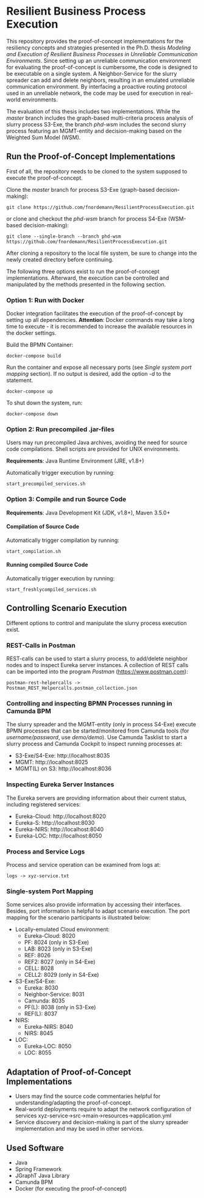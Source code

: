 # Resilient Business Process Execution
This repository provides the proof-of-concept implementations for the resiliency concepts and strategies presented in the Ph.D. thesis *Modeling and Execution of Resilient Business Processes in Unreliable Communication Environments*. Since setting up an unreliable communication environment for evaluating the proof-of-concept is cumbersome, the code is designed to be executable on a single system. A Neighbor-Service for the slurry spreader can add and delete neighbors, resulting in an emulated unreliable communication environment. By interfacing a proactive routing protocol used in an unreliable network, the code may be used for execution in real-world environments.

The evaluation of this thesis includes two implementations. While the *master* branch includes the graph-based multi-criteria process analysis of slurry process S3-Exe, the branch *phd-wsm* includes the second slurry process featuring an MGMT-entity and decision-making based on the Weighted Sum Model (WSM).

## Run the Proof-of-Concept Implementations
First of all, the repository needs to be cloned to the system supposed to execute the proof-of-concept.

Clone the *master* branch for process S3-Exe (graph-based decision-making):

    git clone https://github.com/fnordemann/ResilientProcessExecution.git

or clone and checkout the *phd-wsm* branch for process S4-Exe (WSM-based decision-making):

    git clone --single-branch --branch phd-wsm https://github.com/fnordemann/ResilientProcessExecution.git

After cloning a repository to the local file system, be sure to change into the newly created directory before continuing.

The following three options exist to run the proof-of-concept implementations. Afterward, the execution can be controlled and manipulated by the methods presented in the following section.

### Option 1: Run with Docker
Docker integration facilitates the execution of the proof-of-concept by setting up all dependencies. **Attention**: Docker commands may take a long time to execute - it is recommended to increase the available resources in the docker settings. 

Build the BPMN Container:

    docker-compose build

Run the container and expose all necessary ports (see *Single system port mapping* section). If no output is desired, add the option *-d* to the statement.

    docker-compose up

To shut down the system, run:

    docker-compose down

### Option 2: Run precompiled .jar-files
Users may run precompiled Java archives, avoiding the need for source code compilations. Shell scripts are provided for UNIX environments.

**Requirements**: Java Runtime Environment (JRE, v1.8+)

Automatically trigger execution by running:

    start_precompiled_services.sh

### Option 3: Compile and run Source Code
**Requirements**: Java Development Kit (JDK, v1.8+), Maven 3.5.0+

#### Compilation of Source Code
Automatically trigger compilation by running:
    
    start_compilation.sh

#### Running compiled Source Code
Automatically trigger execution by running:

    start_freshlycompiled_services.sh

## Controlling Scenario Execution
Different options to control and manipulate the slurry process execution exist.

### REST-Calls in Postman
REST-calls can be used to start a slurry process, to add/delete neighbor nodes and to inspect Eureka server instances. A collection of REST calls can be imported into the program *Postman* (https://www.postman.com):

    postman-rest-helpercalls -> Postman_REST_Helpercalls.postman_collection.json

### Controlling and inspecting BPMN Processes running in Camunda BPM
The slurry spreader and the MGMT-entity (only in process S4-Exe) execute BPMN processes that can be started/monitored from Camunda tools (for *username/password*, use *demo/demo*). Use Camunda Tasklist to start a slurry process and Camunda Cockpit to inspect running processes at:
- S3-Exe/S4-Exe: http://localhost:8035
- MGMT: http://localhost:8025
- MGMT(L) on S3: http://localhost:8036

### Inspecting Eureka Server Instances
The Eureka servers are providing information about their current status, including registered services:
- Eureka-Cloud: http://localhost:8020
- Eureka-S: http://localhost:8030
- Eureka-NIRS: http://localhost:8040
- Eureka-LOC: http://localhost:8050

### Process and Service Logs
Process and service operation can be examined from logs at:

    logs -> xyz-service.txt

### Single-system Port Mapping
Some services also provide information by accessing their interfaces. Besides, port information is helpful to adapt scenario execution. The port mapping for the scenario participants is illustrated below:
- Locally-emulated Cloud environment:
    - Eureka-Cloud: 8020
    - PF: 8024 (only in S3-Exe)
    - LAB: 8023 (only in S3-Exe)
    - REF: 8026
    - REF2: 8027 (only in S4-Exe)
    - CELL: 8028
    - CELL2: 8029 (only in S4-Exe)
- S3-Exe/S4-Exe:
    - Eureka: 8030
    - Neighbor-Service: 8031
    - Camunda: 8035
    - PF(L): 8038 (only in S3-Exe)
    - REF(L): 8037
- NIRS:
    - Eureka-NIRS: 8040
    - NIRS: 8045
- LOC:
    - Eureka-LOC: 8050
    - LOC: 8055

## Adaptation of Proof-of-Concept Implementations
- Users may find the source code commentaries helpful for understanding/adapting the proof-of-concept.
- Real-world deployments require to adapt the network configuration of services
    xyz-service->src->main->resources->application.yml
- Service discovery and decision-making is part of the slurry spreader implementation and may be used in other services.


## Used Software
- Java
- Spring Framework
- JGraphT Java Library
- Camunda BPM
- Docker (for executing the proof-of-concept)
